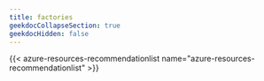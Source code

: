 ```yaml
---
title: factories
geekdocCollapseSection: true
geekdocHidden: false
---
```


{{< azure-resources-recommendationlist name="azure-resources-recommendationlist" >}}
